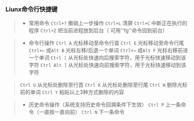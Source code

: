 ### Liunx命令行快捷键
> * 常用命令
> `Ctrl+?` 撤销上一步操作 
> `Ctrl+L` 清屏
> `Ctrl+C` 中断正在执行的程序
> `Ctrl+Z`  把当前进程放到后台（ 可用''fg''命令回到前台）

> * 命令行操作
> `Ctrl A` 光标移动至命令行首
> `Ctrl E` 光标移动至命令行尾
> `Ctrl+←` 或`Alt B` 光标左移/后退一个单词
> `Ctrl+→` 或`Alt F` 光标右移前进一个单词
> `Ctrl ]` 从光标处快速向后搜索字符，用于光标快速移动到该字符
> `Ctrl Alt ]`   从光标处快速向前搜索字符，用于光标快速移动到该字符

> `Ctrl U`  从光标处删除至行首
> `Ctrl K`  从光标处删除至行尾
> `Ctrl W`  删除光标前的单词
> `Ctrl Y`  粘贴以上3种方式删除的内容



> * 历史命令操作（系统支持历史命令回溯条件下生效）
> `Ctrl P`  上一条命令（一直按一直向前）
> `Ctrl N`  下一条命令 
